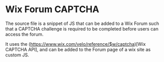 # Wix Forum CAPTCHA

The source file is a snippet of JS that can be added to a Wix Forum such that a CAPTCHA challenge is required to be completed before users can access the forum. 

It uses the (https://www.wix.com/velo/reference/$w/captcha)[Wix CAPTCHA API], and can be added to the Forum page of a wix site as custom JS. 


